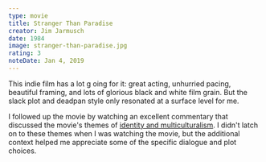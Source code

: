 ```yaml
---
type: movie
title: Stranger Than Paradise
creator: Jim Jarmusch
date: 1984
image: stranger-than-paradise.jpg
rating: 3
noteDate: Jan 4, 2019
---
```


 This indie film has a lot g  oing for it: great acting, unhurried pacing, beautiful framing, and lots of glorious black and white film grain. But the slack plot and deadpan style only resonated at a surface level for me.

I followed up the movie by watching an excellent commentary that discussed the movie's themes of [identity and multiculturalism](https://www.youtube.com/watch?v=0tbenS0F7j4). I didn't latch on to these themes when I was watching the movie, but the additional context helped me appreciate some of the specific dialogue and plot choices.
